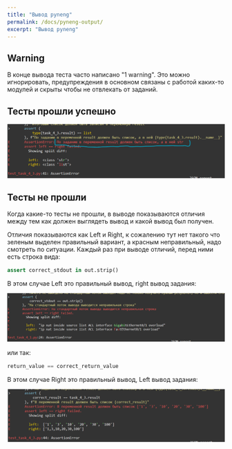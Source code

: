 ```yaml
---
title: "Вывод pyneng"
permalink: /docs/pyneng-output/
excerpt: "Вывод pyneng"
---
```


## Warning

В конце вывода теста часто написано "1 warning". Это можно игнорировать, предупреждения в основном связаны с работой
каких-то модулей и скрыты чтобы не отвлекать от заданий.


## Тесты прошли успешно

![passed](https://raw.githubusercontent.com/pyneng/pyneng.github.io/master/assets/images/pyneng_output_5.png)

## Тесты не прошли

Когда какие-то тесты не прошли, в выводе показываются отличия между тем как должен выглядеть вывод и какой
вывод был получен.

Отличия показываются как Left и Right, к сожалению тут нет такого что зеленым выделен правильный вариант,
а красным неправильный, надо смотреть по ситуации. Каждый раз при выводе отличий, перед ними есть строка вида:

```python
assert correct_stdout in out.strip()
```

В этом случае Left это правильный вывод, right вывод задания:

![passed](https://raw.githubusercontent.com/pyneng/pyneng.github.io/master/assets/images/pyneng_output_1.png)


или так:

```python
return_value == correct_return_value
```

В этом случае Right это правильный вывод, Left вывод задания:

![passed](https://raw.githubusercontent.com/pyneng/pyneng.github.io/master/assets/images/pyneng_output_2.png)


